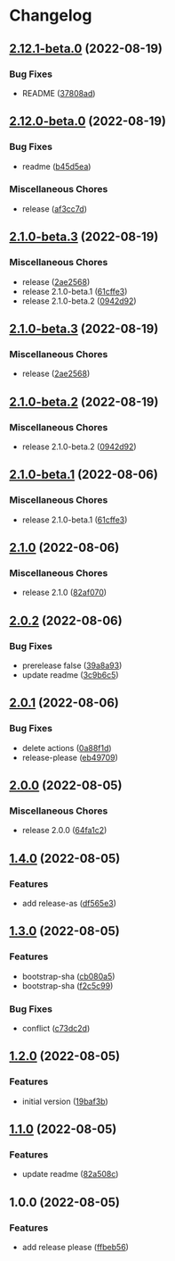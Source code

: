 # Changelog

## [2.12.1-beta.0](https://github.com/taisa831/release-please/compare/v2.12.0-beta.0...v2.12.1-beta.0) (2022-08-19)


### Bug Fixes

* README ([37808ad](https://github.com/taisa831/release-please/commit/37808adf73d907c3d77f5b716392bccbbadf6b21))

## [2.12.0-beta.0](https://github.com/taisa831/release-please/compare/v2.1.0-beta.3...v2.12.0-beta.0) (2022-08-19)


### Bug Fixes

* readme ([b45d5ea](https://github.com/taisa831/release-please/commit/b45d5ea887ad6afb5426e2d27668933fa9a41000))


### Miscellaneous Chores

* release ([af3cc7d](https://github.com/taisa831/release-please/commit/af3cc7d4dfa3306694949144f94361800746d828))

## [2.1.0-beta.3](https://github.com/taisa831/release-please/compare/v2.1.0...v2.1.0-beta.3) (2022-08-19)


### Miscellaneous Chores

* release ([2ae2568](https://github.com/taisa831/release-please/commit/2ae25685dd85a3292eb31ae35f89728fd6368e8a))
* release 2.1.0-beta.1 ([61cffe3](https://github.com/taisa831/release-please/commit/61cffe39e8c63f9e72c8c99eb41de075c039dcdd))
* release 2.1.0-beta.2 ([0942d92](https://github.com/taisa831/release-please/commit/0942d92edd8dd089339877631b409f6f5439d157))

## [2.1.0-beta.3](https://github.com/taisa831/release-please/compare/v2.1.0-beta.2...v2.1.0-beta.3) (2022-08-19)


### Miscellaneous Chores

* release ([2ae2568](https://github.com/taisa831/release-please/commit/2ae25685dd85a3292eb31ae35f89728fd6368e8a))

## [2.1.0-beta.2](https://github.com/taisa831/release-please/compare/v2.1.0-beta.1...v2.1.0-beta.2) (2022-08-19)


### Miscellaneous Chores

* release 2.1.0-beta.2 ([0942d92](https://github.com/taisa831/release-please/commit/0942d92edd8dd089339877631b409f6f5439d157))

## [2.1.0-beta.1](https://github.com/taisa831/release-please/compare/v2.1.0...v2.1.0-beta.1) (2022-08-06)


### Miscellaneous Chores

* release 2.1.0-beta.1 ([61cffe3](https://github.com/taisa831/release-please/commit/61cffe39e8c63f9e72c8c99eb41de075c039dcdd))

## [2.1.0](https://github.com/taisa831/release-please/compare/v2.0.2...v2.1.0) (2022-08-06)


### Miscellaneous Chores

* release 2.1.0 ([82af070](https://github.com/taisa831/release-please/commit/82af07049b620c0ccf26d3cc99def1d8432df969))

## [2.0.2](https://github.com/taisa831/release-please/compare/v2.0.1...v2.0.2) (2022-08-06)


### Bug Fixes

* prerelease false ([39a8a93](https://github.com/taisa831/release-please/commit/39a8a93f44af2aa277cfe2bdcb3be7b096a014cd))
* update readme ([3c9b6c5](https://github.com/taisa831/release-please/commit/3c9b6c5a99231561fa3b5594cd64f01f2157874f))

## [2.0.1](https://github.com/taisa831/release-please/compare/v2.0.0...v2.0.1) (2022-08-06)


### Bug Fixes

* delete actions ([0a88f1d](https://github.com/taisa831/release-please/commit/0a88f1d6169c70d34df18aad8e5be85ed4a010d2))
* release-please ([eb49709](https://github.com/taisa831/release-please/commit/eb49709b9036ac4ab6a66d003233f4707ddfd728))

## [2.0.0](https://github.com/taisa831/release-please/compare/v1.4.0...v2.0.0) (2022-08-05)


### Miscellaneous Chores

* release 2.0.0 ([64fa1c2](https://github.com/taisa831/release-please/commit/64fa1c2d938cdd7dd69b01495cfa71375a09316e))

## [1.4.0](https://github.com/taisa831/release-please/compare/v1.3.0...v1.4.0) (2022-08-05)


### Features

* add release-as ([df565e3](https://github.com/taisa831/release-please/commit/df565e3a20a0e27b0559649164139915b86be122))

## [1.3.0](https://github.com/taisa831/release-please/compare/v1.2.0...v1.3.0) (2022-08-05)


### Features

* bootstrap-sha ([cb080a5](https://github.com/taisa831/release-please/commit/cb080a54e141d8098841075b6254286fcf8f993b))
* bootstrap-sha ([f2c5c99](https://github.com/taisa831/release-please/commit/f2c5c9996090df3e99c5ef57ec84d5aec4c4f0d2))


### Bug Fixes

* conflict ([c73dc2d](https://github.com/taisa831/release-please/commit/c73dc2d0f16f4cad71d1cf069c52d1565626bfd8))

## [1.2.0](https://github.com/taisa831/release-please/compare/v1.1.0...v1.2.0) (2022-08-05)


### Features

* initial version ([19baf3b](https://github.com/taisa831/release-please/commit/19baf3bcbe87e00ca3c6a39d9b4b6fb06a74c6d7))

## [1.1.0](https://github.com/taisa831/release-please/compare/v1.0.0...v1.1.0) (2022-08-05)


### Features

* update readme ([82a508c](https://github.com/taisa831/release-please/commit/82a508c6b5f341bed39a7407e00ea356fc5ba227))

## 1.0.0 (2022-08-05)


### Features

* add release please ([ffbeb56](https://github.com/taisa831/release-please/commit/ffbeb56dbb0f7c18d62ebe965a28009ae980432d))

